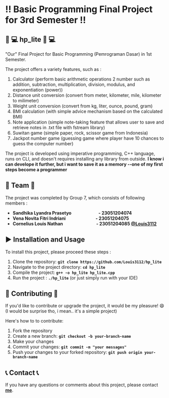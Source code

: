 # :bangbang: **Basic Programming Final Project for 3rd Semester**  :bangbang:

## :toolbox: :computer: **hp_lite** :toolbox: :computer: 
"Our" Final Project for Basic Programming (Pemrograman Dasar) in 1st Semester.

The project offers a variety features, such as :
1. Calculator (perform basic arithmetic operations 2 number such as addition, subtraction, multiplication, division, modulus, and exponentiation (power))
2. Distance unit conversion (convert from meter, kilometer, mile, kilometer to milimeter)
3. Weight unit conversion (convert from kg, liter, ounce, pound, gram)
4. BMI calculation (with simple advice mechanism based on the calculated BMI)                          
5. Note application (simple note-taking feature that allows user to save and retrieve notes in .txt file with fstream library)
6. Suwitan game (simple paper, rock, scissor game from Indonesia)
7. Jackpot number game (guessing game where player have 10 chances to guess the computer number)

The project is developed using imperative programming, C++ language, runs on CLI, and doesn't requires installing any library from outside.
**I know i can develope it further, but i want to save it as a memory --one of my first steps become a programmer**

## :busts_in_silhouette: **Team** :busts_in_silhouette:
The project was completed by Group 7, which consists of following members :

- **Sandhika Lyandra Prasetyo &emsp; &emsp; &emsp; &emsp; &nbsp; &nbsp; - 23051204074**
- **Vena Novita Fitri Indriani  &emsp; &emsp; &emsp; &nbsp; &nbsp; &nbsp; &nbsp; &nbsp; &nbsp; - 23051204075**
- **Cornelius Louis Nathan  &emsp; &emsp; &emsp; &emsp; &nbsp; &nbsp; &nbsp; &nbsp; &nbsp; - 23051204085 [@Louis3112](https://github.com/Louis3112)**

## :arrow_forward: **Installation and Usage** 
To install this project, please proceed these steps :

1. Clone the repository: **`git clone https://github.com/Louis3112/hp_lite`**
2. Navigate to the project directory: **`cd hp_lite`**
3. Compile the project: **`g++ -o hp_lite hp_lite.cpp`**
4. Run the project : **`./hp_lite`** (or just simply run with your IDE)

## 	:bust_in_silhouette: **Contributing** :bust_in_silhouette:
If you'd like to contribute or upgrade the project, it would be my pleasure! :smile: 
(I would be surprise tho, i mean.. it's a simple project)

Here's how to to contribute:
1. Fork the repository
2. Create a new branch: **`git checkout -b your-branch-name`**
3. Make your changes
4. Commit your changes: **`git commit -m "your messages"`** 
5. Push your changes to your forked repository: **`git push origin your-branch-name`**

## :telephone_receiver: **Contact** :telephone_receiver:

If you have any questions or comments about this project, please contact **[me](corneliuslouis3112@gmail.com)**.
